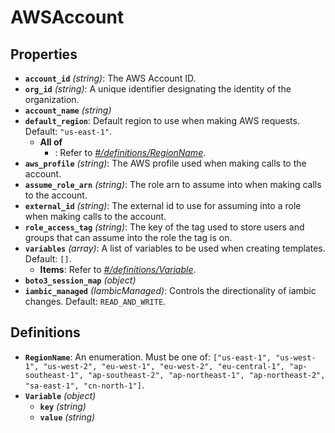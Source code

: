 # AWSAccount

## Properties

- **`account_id`** *(string)*: The AWS Account ID.
- **`org_id`** *(string)*: A unique identifier designating the identity of the organization.
- **`account_name`** *(string)*
- **`default_region`**: Default region to use when making AWS requests. Default: `"us-east-1"`.
  - **All of**
    - : Refer to *[#/definitions/RegionName](#definitions/RegionName)*.
- **`aws_profile`** *(string)*: The AWS profile used when making calls to the account.
- **`assume_role_arn`** *(string)*: The role arn to assume into when making calls to the account.
- **`external_id`** *(string)*: The external id to use for assuming into a role when making calls to the account.
- **`role_access_tag`** *(string)*: The key of the tag used to store users and groups that can assume into the role the tag is on.
- **`variables`** *(array)*: A list of variables to be used when creating templates. Default: `[]`.
  - **Items**: Refer to *[#/definitions/Variable](#definitions/Variable)*.
- **`boto3_session_map`** *(object)*
- **`iambic_managed`** *(IambicManaged)*: Controls the directionality of iambic changes. Default: `READ_AND_WRITE`.
## Definitions

- <a id="definitions/RegionName"></a>**`RegionName`**: An enumeration. Must be one of: `["us-east-1", "us-west-1", "us-west-2", "eu-west-1", "eu-west-2", "eu-central-1", "ap-southeast-1", "ap-southeast-2", "ap-northeast-1", "ap-northeast-2", "sa-east-1", "cn-north-1"]`.
- <a id="definitions/Variable"></a>**`Variable`** *(object)*
  - **`key`** *(string)*
  - **`value`** *(string)*
